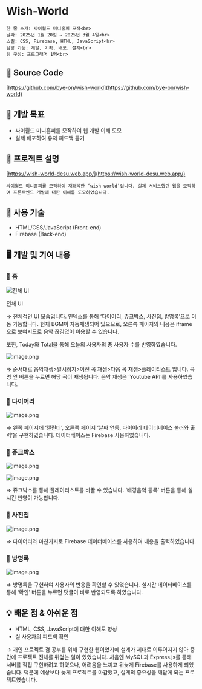 # Wish-World
```
한 줄 소개: 싸이월드 미니홈피 모작<br>
날짜: 2025년 1월 20일 → 2025년 3월 4일<br>
스킬: CSS, Firebase, HTML, JavaScript<br>
담당 기능: 개발, 기획, 배포, 설계<br>
팀 구성: 프로그래머 1명<br>
```

## 🔗 Source Code

[https://github.com/bye-on/wish-world](https://github.com/bye-on/wish-world)


## 🚩 개발 목표

- 싸이월드 미니홈피를 모작하여 웹 개발 이해 도모
- 실제 배포하여 유저 피드백 듣기
  

## 📝 프로젝트 설명
[https://wish-world-desu.web.app/](https://wish-world-desu.web.app/)

```
싸이월드 미니홈피를 모작하여 재해석한 ‘wish world’입니다. 실제 서비스했던 웹을 모작하여 프론트엔드 개발에 대한 이해를 도모하였습니다.
```

## 🔨 사용 기술

- HTML/CSS/JavaScript (Front-end)
- Firebase (Back-end)

## 🖥️ 개발 및 기여 내용

### 💜 홈

![전체 UI](./src/img/READMEimg/image.png)

전체 UI

⇒ 전체적인 UI 모습입니다. 인덱스를 통해 ‘다이어리, 쥬크박스, 사진첩, 방명록’으로 이동 가능합니다. 현재 BGM이 자동재생되어 있으므로, 오른쪽 페이지의 내용은 iframe으로 보여지므로 음악 끊김없이 이용할 수 있습니다.

또한, Today와 Total을 통해 오늘의 사용자의 총 사용자 수를 반영하였습니다.


![image.png](./src/img/READMEimg/image%201.png)

⇒ 순서대로 음악재생>일시정지>이전 곡 재생>다음 곡 재생>플레이리스트 입니다. 곡명 옆 버튼을 누르면 해당 곡이 재생됩니다. 음악 재생은 ‘Youtube API’를 사용하였습니다.

### 🩵 다이어리

![image.png](./src/img/READMEimg/image%202.png)

⇒ 왼쪽 페이지에 ‘캘린더’, 오른쪽 페이지 ‘날짜 연동, 다이어리 데이터베이스 불러와 출력’을 구현하였습니다. 데이터베이스는 Firebase 사용하였습니다.

### 💚 쥬크박스

![image.png](./src/img/READMEimg/image%203.png)

![image.png](./src/img/READMEimg/image%201.png)

⇒ 쥬크박스를 통해 플레이리스트를 바꿀 수 있습니다. ‘배경음악 등록’ 버튼을 통해 실시간 반영이 가능합니다. 

### 💛 사진첩

![image.png](./src/img/READMEimg/image%204.png)

⇒ 다이어리와 마찬가지로 Firebase 데이터베이스를 사용하여 내용을 출력하였습니다.

### 🩷 방명록

![image.png](./src/img/READMEimg/image%205.png)

⇒ 방명록을 구현하여 사용자의 반응을 확인할 수 있었습니다. 실시간 데이터베이스를 통해 ‘확인’ 버튼을 누르면 댓글이 바로 반영되도록 하였습니다.

## 💡 배운 점 & 아쉬운 점

- HTML, CSS, JavaScript에 대한 이해도 향상
- 실 사용자의 피드백 확인

→ 개인 프로젝트 겸 공부를 위해 구현한 웹이었기에 설계가 제대로 이루어지지 않아 중간에 프로젝트 전체를 뒤엎는 일이 있었습니다. 처음엔 MySQL과 Express.js를 통해 서버를 직접 구현하려고 하였으나, 어려움을 느끼고 뒤늦게 Firebase를 사용하게 되었습니다. 덕분에 예상보다 늦게 프로젝트를 마감했고, 설계의 중요성을 깨닫게 되는 프로젝트였습니다.
